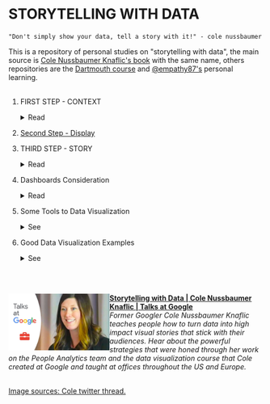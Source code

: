 # STORYTELLING WITH DATA

```
"Don't simply show your data, tell a story with it!" - cole nussbaumer
```
This is a repository of personal studies on "storytelling with data", the main source is [Cole Nussbaumer Knaflic's book](http://www.storytellingwithdata.com/book/downloads) with the same name, others repositories are the [Dartmouth course](https://github.com/ContextLab/storytelling-with-data) and [@empathy87's](https://github.com/empathy87/storytelling-with-data) personal learning.
<br><br>

1. FIRST STEP - CONTEXT
    <details>
      <summary>Read</summary>
    <b>The first step is to understand some things about the process you are working on. You can group this information into a doc to guide you through this process.</b><br><br>
    <b>Exploratory vs. explanatory analysis</b><br>
    Exploratory analysis is what you do to understand the data and figure out what might be noteworthy or interesting to highlight to others.<br>
    When we’re at the point of communicating our analysis to our audience, we really want to be in the explanatory space, meaning you have a specific thing you want to explain, a specific story you want to tell.
    <br>
    <br>
    <b>Who, what, and how</b><br>
    Who - Sometimes this means creating different communications for different audiences.<br>
    What - What do you need your audience to know or do? <br>
    How - What data is available that will help make my point? Data becomes supporting evidence of the story you will build and tell.
    <br>
    <br>
    <img src="images/context.png">
    <br>
    <img src="images/contextsum.png">
    <br>
    </details>
  
2. [Second Step - Display](https://github.com/gabriellearruda/storytelling-with-data/blob/main/display.md)
  
3. THIRD STEP - STORY
    <details>
        <summary>Read</summary>
    <b>Finally, it is necessary to summarize everything for presentation in story format.</b><br><br>
    "A good story <b>grabs your attention</b> and takes you on a journey, evoking an emotional response. In the middle of it, you find yourself <b>not wanting to turn away or put it down</b>. After finishing it—a day, a week, or even a month <b>later—you could easily describe</b> it to a friend."<br><br>
    <b>Constructing the story</b><br>
    <img src="images/narrativearc.png">
    <br>
    <b>The beginning</b> - In his book, Beyond Bullet Points, Cliff Atkinson outlines the following questions to consider and address when it comes to setting up the story:<br>
    1. The setting: When and where does the story take place?<br>
    2. The main character: Who is driving the action? (This should be framed in terms of your audience!)
    3. The imbalance: Why is it necessary, what has changed?<br>
    4. The balance: What do you want to see happen?<br>
    5. The solution: How will you bring about the changes?<br>
    <b>The middle</b> - Some ideas for content that might make sense to include as you build out your story and convince your audience to buy in:<br>
    * Further develop the situation or problem by covering relevant background.<br>
    * Incorporate external context or comparison points.<br>
    * Give examples that illustrate the issue.<br>
    * Include data that demonstrates the problem.<br>
    * Articulate what will happen if no action is taken or no change is made.<br>
    * Discuss potential options for addressing the problem.<br>
    * Illustrate the benefits of your recommended solution.<br>
    * Make it clear to your audience why they are in a unique position to make a decision or drive action.
    <b>The end</b> - Finally, the story must have an end. End with a call to action.<br>
    <br><br>
    <b>Narrative flow: the order of your story</b><br>
    <img src="images/narrativeflow.png">
    <br>
    <br><br>
    <b>Spoken vs Written</b><br>
    <img src="images/spovswri.png">
    <br>
    <br><br>
    <b>Tactics to help ensure that your story is clear</b><br>
    <b>Horizontal logic</b> - One strategy is to have an executive summary slide up front, with each bullet corresponding to a subsequent slide title in the same order. This is a nice way of setting it up so your audience knows what to expect and then is taken through the detail. Checking for horizontal logic is one approach to test whether the story you want to tell is coming through clearly in your deck.<br>
    <img src="images/horizontal.png">
    <br>
    <b>Vertical logic</b> - Vertical logic means that all information on a given slide is self‐reinforcing.Employing horizontal and vertical logic together will help ensure that the story you want to tell comes across clearly in your communication. <br>
    <b>Reverse storyboarding</b> - You take the final communication, flip through it, and write down the main point from each page. The resulting list should look like the storyboard or outline for the story you want to tell. If it doesn’t, this can help you understand structurally where you might want to add, remove, or move pieces around to create the overall flow and structure for the story that you’re interested in conveying.<br>
    <img src="images/reversestory.png">
    <br>
    
    <b>A fresh perspective</b> - Once you’ve crafted your communication, give it to a friend or colleague. It can be someone without any context, ask them to tell you what they pay attention to, what they think is important, and where they have questions. <br>
    <br><br>
    </details>
    
4. Dashboards Consideration
    <details>
        <summary>Read</summary>
      "Dashboards, are sort of a sepecific different use case as well. And when it comes to dashboards, if you really are wanting to allow your audience to dig and come up with their own stories then you actually want to stay away from some of the stuff that we talk about here today. Because as soon as you use color, especially, to draw your audience's to one story, it actually makes any other potential stories much harder to see. So dashboards, you want to think about designing in grays when you can or using color only as categorical differentiator, not as a visual cur that says, draw attention here. <br><br>
      Dashboard for me often fit in exploratory, but I think ofthen get sort of tried to be used for the explanatory. When you find something interesting thing, then instead of using the dashboads to communicate that, my view is that you should do the stuff we talked about today." - Adapted speech from [Storytelling with Data | Cole Nussbaumer Knaflic | Talks at Google](https://www.youtube.com/watch?v=Ov2x6NqxNqY) min: 33:13.
    </details>
    
5. Some Tools to Data Visualization
    <details>
    <summary>See</summary>
    
    - [DATAWRAPPER](https://www.datawrapper.de/)
      <p>Make static or interactive line charts, bar charts, pie charts, and maps with the German tool Datawrapper. Use the charts offline and online – digital charts are responsive.</p>
      <details>
        <summary>Preview</summary>
        <img src="examples/Datawrapper.png">
      </details>

    - [COGGLE](https://coggle.it/)
      <p>Analyse data by making mind maps and networks with Coggle.</p>
      <details>
        <summary>Preview</summary>
        <img src="examples/Coggle.png">
      </details>

    - [TABLEAU](https://www.tableau.com/)
      <p>Get the Viz of the Day delivered right to your inbox from Tableau Public, the world’s largest repository of data stories.</p>
      <details>
        <summary>Preview</summary>
        <img src="examples/tableau.png">
      </details>

    - [Map Box](https://www.mapbox.com/)
      <p>This web application offers two basic basemaps, a street map and a terrain map, and allows the user to overlay data on roads and buildings and easily change the language.</p>
      <details>
        <summary>Preview</summary>
        <img src="examples/infoamazonia.png">
      </details>

     [Reference](https://en.rockcontent.com/blog/data-visualization-tools-for-journalists/)

    </details>  
    
    
6. Good Data Visualization Examples
    <details>
    <summary>See</summary>
    
    - [UK Government Income](https://informationisbeautiful.net/visualizations/uk-government-spending-incomes-outcomes/)
      <details>
        <summary>Preview</summary>
        <img src="examples/uk_income.png">
      </details>

    - [USA Left vs Right](https://www.informationisbeautiful.net/visualizations/left-vs-right-world/)
      <details>
        <summary>Preview</summary>
        <img src="examples/usa_pol.png">
      </details>

    - [Cancer is not the end - Cancer não é o fim (PT)](https://informationisbeautiful.net/visualizations/gender-pay-gap/)
      <details>
        <summary>Preview</summary>
        <img src="examples/cancer.jpg">
      </details>

    - [Harassment Tree - Arvore de Assédio (PT)](https://informationisbeautiful.net/visualizations/gender-pay-gap/)
      <details>
        <summary>Preview</summary>
        <img src="examples/assedio.jpg">
      </details>

    - [Gender Pay Gap US/UK](https://informationisbeautiful.net/visualizations/gender-pay-gap/)
      <details>
        <summary>Preview</summary>
        <img src="examples/gender_gap.png">
      </details>

    - [Who old Are You?](https://informationisbeautiful.net/visualizations/who-old-are-you/)
      <details>
        <summary>Preview</summary>
        <img src="examples/whoold.png">
      </details>

    - [Spotify Billionaires](https://informationisbeautiful.net/visualizations/spotify-apple-music-tidal-music-streaming-services-royalty-rates-compared/)
      <details>
        <summary>Preview</summary>
        <img src="examples/spotify.png">
      </details>

    - [China's economic - The Guardian](https://www.theguardian.com/world/ng-interactive/2015/aug/26/china-economic-slowdown-world-imports)
      <details>
        <summary>Preview</summary>
        <img src="examples/china.jpg">
      </details>

    - [Bloomberg Billionaires Index](https://www.informationisbeautifulawards.com/showcase/64-bloomberg-billionaires-index)
      <details>
        <summary>Preview</summary>
        <img src="examples/billio.png">
      </details>
    </details>

<br>
<br>

[<img src="images/cole.jpg" align="left" width="200" />](https://www.youtube.com/watch?v=8EMW7io4rSI)
        **[Storytelling with Data | Cole Nussbaumer Knaflic | Talks at Google](https://www.youtube.com/watch?v=Ov2x6NqxNqY)**
        <br /> *Former Googler Cole Nussbaumer Knaflic teaches people how to turn data into high impact visual stories that stick with their audiences. Hear about the powerful strategies that were honed through her work on the People Analytics team and the data visualization course that Cole created at Google and taught at offices throughout the US and Europe.*
<img align="center" width="100%" height="0" />



[Image sources: Cole twitter thread.](https://twitter.com/storywithdata/status/1283479691899351042)


